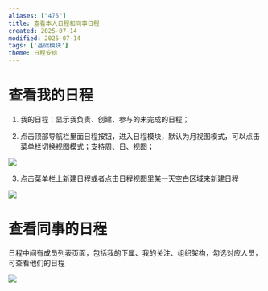 ```yaml
---
aliases: ["475"]
title: 查看本人日程和同事日程
created: 2025-07-14
modified: 2025-07-14
tags: ['基础模块']
theme: 日程安排
---
```


# 查看我的日程

1. 我的日程：显示我负责、创建、参与的未完成的日程；

2. 点击顶部导航栏里面日程按钮，进入日程模块，默认为月视图模式，可以点击菜单栏切换视图模式；支持周、日、视图；

![](154bc4d677779f1d8d15bb653a4a30df.jpg)

3. 点击菜单栏上新建日程或者点击日程视图里某一天空白区域来新建日程

![](c2c68002ea2e15a0124c7a23c6c4ad2b.jpg)

# 查看同事的日程

日程中间有成员列表页面，包括我的下属、我的关注、组织架构，勾选对应人员，可查看他们的日程

![](7c11b99e00ecc52a39164b5252f394c2.jpg)